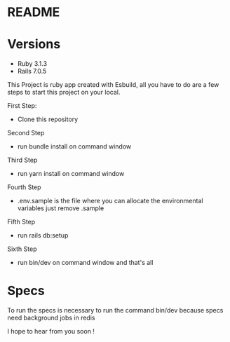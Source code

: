 # README

# Versions
- Ruby 3.1.3
- Rails 7.0.5

This Project is ruby app created with Esbuild, all you have to do are a few steps to start this project on your local.

First Step:
- Clone this repository

Second Step
- run bundle install on command window

Third Step
- run yarn install on command window

Fourth Step
- .env.sample is the file where you can allocate the environmental variables just remove .sample

Fifth Step
- run rails db:setup

Sixth Step
- run bin/dev on command window and that's all

# Specs
To run the specs is necessary to run the command bin/dev because specs need background jobs in redis

I hope  to hear from you soon ! 

